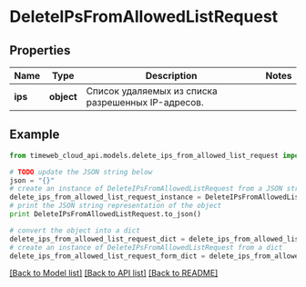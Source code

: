 # DeleteIPsFromAllowedListRequest


## Properties
Name | Type | Description | Notes
------------ | ------------- | ------------- | -------------
**ips** | **object** | Список удаляемых из списка разрешенных IP-адресов. | 

## Example

```python
from timeweb_cloud_api.models.delete_ips_from_allowed_list_request import DeleteIPsFromAllowedListRequest

# TODO update the JSON string below
json = "{}"
# create an instance of DeleteIPsFromAllowedListRequest from a JSON string
delete_ips_from_allowed_list_request_instance = DeleteIPsFromAllowedListRequest.from_json(json)
# print the JSON string representation of the object
print DeleteIPsFromAllowedListRequest.to_json()

# convert the object into a dict
delete_ips_from_allowed_list_request_dict = delete_ips_from_allowed_list_request_instance.to_dict()
# create an instance of DeleteIPsFromAllowedListRequest from a dict
delete_ips_from_allowed_list_request_form_dict = delete_ips_from_allowed_list_request.from_dict(delete_ips_from_allowed_list_request_dict)
```
[[Back to Model list]](../README.md#documentation-for-models) [[Back to API list]](../README.md#documentation-for-api-endpoints) [[Back to README]](../README.md)


